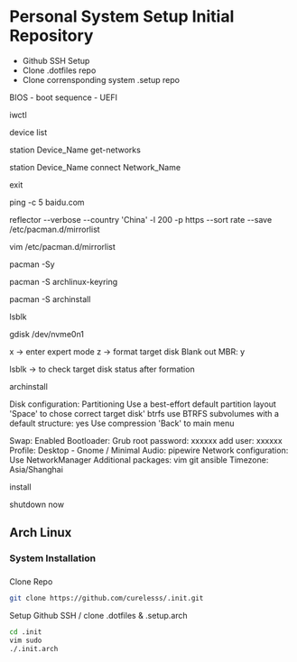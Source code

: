 # Personal System Setup Initial Repository
- Github SSH Setup
- Clone .dotfiles repo
- Clone corrensponding system .setup repo

BIOS - boot sequence - UEFI

iwctl

device list

station Device_Name get-networks

station Device_Name connect Network_Name

exit

ping -c 5 baidu.com

reflector --verbose --country 'China' -l 200 -p https --sort rate --save /etc/pacman.d/mirrorlist

vim /etc/pacman.d/mirrorlist

pacman -Sy

pacman -S archlinux-keyring

pacman -S archinstall

lsblk

gdisk /dev/nvme0n1

x -> enter expert mode
z -> format target disk
Blank out MBR: y

lsblk -> to check target disk status after formation

archinstall

Disk configuration: 
Partitioning
Use a best-effort default partition layout
'Space' to chose correct target disk'
btrfs
use BTRFS subvolumes with a default structure: yes
Use compression
'Back' to main menu

Swap: Enabled 
Bootloader: Grub
root password: xxxxxx
add user: xxxxxx
Profile: Desktop - Gnome / Minimal
Audio: pipewire
Network configuration: Use NetworkManager
Additional packages: vim git ansible
Timezone: Asia/Shanghai

install

shutdown now

## Arch Linux

### System Installation

### 
Clone Repo
```bash
git clone https://github.com/curelesss/.init.git
```

Setup Github SSH / clone .dotfiles & .setup.arch
```bash
cd .init
vim sudo
./.init.arch
```
 
